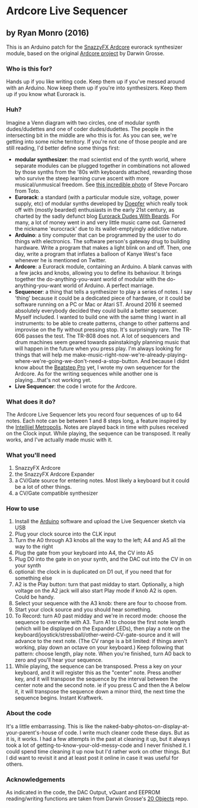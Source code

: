# Ardcore Live Sequencer

## by Ryan Monro (2016)

This is an Arduino patch for the [SnazzyFX Ardcore](http://snazzyfx.com/products/ardcore/) eurorack synthesizer module, based on the original [Ardcore project](http://20objects.com/ardcore/) by Darwin Grosse.

### Who is this for?

Hands up if you like writing code. Keep them up if you've messed around with an Arduino. Now keep them up if you're into synthesizers. Keep them up if you know what Eurorack is. 

### Huh?

Imagine a Venn diagram with two circles, one of modular synth dudes/dudettes and one of coder dudes/dudettes. The people in the intersecting bit in the middle are who this is for. As you can see, we're getting into some niche territory. If you're not one of those people and are still reading, I'd better define some things first:

- **modular synthesizer**: the mad scientist end of the synth world, where separate modules can be plugged together in combinations not allowed by those synths from the '80s with keyboards attached, rewarding those who survive the steep learning curve ascent with more musical/unmusical freedom. See [this incredible photo](https://www.kvraudio.com/forum/viewtopic.php?t=114829) of Steve Porcaro from Toto.
- **Eurorack**: a standard (with a particular module size, voltage, power supply, etc) of modular synths developed by [Doepfer](http://www.doepfer.de/home.htm) which really took off with (mostly bearded) enthusiasts in the early 21st century, as charted by the sadly defunct blog [Eurorack Dudes With Beards](https://www.factmag.com/2015/07/02/eurorack-dudes-with-beards-tumblr-modular-synths/). For many, a lot of money went in and very little music came out. Garnered the nickname 'eurocrack' due to its wallet-emptyingly addictive nature.
- **Arduino**: a tiny computer that can be programmed by the user to do things with electronics. The software person's gateway drug to building hardware. Write a program that makes a light blink on and off. Then, one day, write a program that inflates a balloon of Kanye West's face whenever he is mentioned on Twitter.
- **Ardcore**: a Eurorack module, containing an Arduino. A blank canvas with a few jacks and knobs, allowing you to define its behaviour. It brings together the do-anything-you-want world of modular with the do-anything-you-want world of Arduino. A perfect marriage.
- **Sequencer**: a thing that tells a synthesizer to play a series of notes. I say 'thing' because it could be a dedicated piece of hardware, or it could be software running on a PC or Mac or Atari ST. Around 2016 it seemed absolutely everybody decided they could build a better sequencer. Myself included. I wanted to build one with the same thing I want in all instruments: to be able to create patterns, change to other patterns and improvise on the fly without pressing stop. It's surprisingly rare. The TR-606 passes the test. The TR-808 does not. A lot of sequencers and drum machines seem geared towards painstakingly planning music that will happen in the future when you press play. I'm always looking for things that will help me make-music-right-now-we're-already-playing-where-we're-going-we-don't-need-a-stop-button. And because I didnt know about the [Beatstep Pro](https://www.soundonsound.com/reviews/arturia-beatstep-pro) yet, I wrote my own sequencer for the Ardcore. As for the writing sequences while another one is playing...that's not working yet.
- **Live Sequencer**: the code I wrote for the Ardcore.

### What does it do?

The Ardcore Live Sequencer lets you record four sequences of up to 64 notes. Each note can be between 1 and 8 steps long, a feature inspired by the [Intellijel Metropolis](https://intellijel.com/shop/eurorack/metropolis/). Notes are played back in time with pulses received on the Clock input. While playing, the sequence can be transposed. It really works, and I've actually made music with it.

### What you'll need

1. SnazzyFX Ardcore
2. the SnazzyFX Ardcore Expander
3. a CV/Gate source for entering notes. Most likely a keyboard but it could be a lot of other things.
4. a CV/Gate compatible synthesizer

### How to use

1. Install the [Arduino](https://www.arduino.cc/en/main/software) software and upload the Live Sequencer sketch via USB
2. Plug your clock source into the CLK input
3. Turn the A0 through A3 knobs all the way to the left; A4 and A5 all the way to the right
3. Plug the gate from your keyboard into A4, the CV into A5
4. Plug D0 into the gate in on your synth, and the DAC out into the CV in on your synth
5. optional: the clock in is duplicated on D1 out, if you need that for something else
6. A2 is the Play button: turn that past midday to start. Optionally, a high voltage on the A2 jack will also start Play mode if knob A2 is open. Could be handy.
7. Select your sequence with the A3 knob: there are four to choose from.
8. Start your clock source and you should hear something.
9. To Record: turn A0 past midday and we're in record mode: choose the sequence to overwrite with A3. Turn A1 to choose the first note length (which will be displayed on the Expander LEDs), then play a note on the keyboard/joystick/stressball/other-weird-CV-gate-source and it will advance to the next note. (The CV range is a bit limited: if things aren't working, play down an octave on your keyboard.) Keep following that pattern: choose length, play note. When you're finished, turn A0 back to zero and you'll hear your sequence.
10. While playing, the sequence can be transposed. Press a key on your keyboard, and it will register this as the "center" note. Press another key, and it will transpose the sequence by the interval between the center note and the second note. ie if you press C and then the A below it, it will transpose the sequence down a minor third, the next time the sequence begins. Instant Kraftwerk.

### About the code

It's a little embarrassing. This is like the naked-baby-photos-on-display-at-your-parent's-house of code. I write much cleaner code these days. But as it is, it works. I had a few attempts in the past at cleaning it up, but it always took a lot of getting-to-know-your-old-messy-code and I never finished it. I could spend time cleaning it up now but I'd rather work on other things. But I did want to revisit it and at least post it online in case it was useful for others.

### Acknowledgements

As indicated in the code, the DAC Output, vQuant and EEPROM reading/writing functions are taken from Darwin Grosse's [20 Objects](https://github.com/darwingrosse/ArdCore-Code) repo.